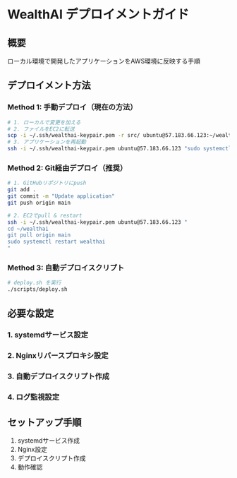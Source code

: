 # WealthAI デプロイメントガイド

## 概要
ローカル環境で開発したアプリケーションをAWS環境に反映する手順

## デプロイメント方法

### Method 1: 手動デプロイ（現在の方法）
```bash
# 1. ローカルで変更を加える
# 2. ファイルをEC2に転送
scp -i ~/.ssh/wealthai-keypair.pem -r src/ ubuntu@57.183.66.123:~/wealthai/
# 3. アプリケーションを再起動
ssh -i ~/.ssh/wealthai-keypair.pem ubuntu@57.183.66.123 "sudo systemctl restart wealthai"
```

### Method 2: Git経由デプロイ（推奨）
```bash
# 1. GitHubリポジトリにpush
git add .
git commit -m "Update application"
git push origin main

# 2. EC2でpull & restart
ssh -i ~/.ssh/wealthai-keypair.pem ubuntu@57.183.66.123 "
cd ~/wealthai
git pull origin main
sudo systemctl restart wealthai
"
```

### Method 3: 自動デプロイスクリプト
```bash
# deploy.sh を実行
./scripts/deploy.sh
```

## 必要な設定

### 1. systemdサービス設定
### 2. Nginxリバースプロキシ設定
### 3. 自動デプロイスクリプト作成
### 4. ログ監視設定

## セットアップ手順
1. systemdサービス作成
2. Nginx設定
3. デプロイスクリプト作成
4. 動作確認
